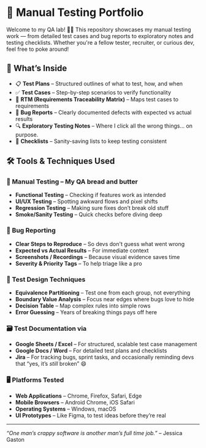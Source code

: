 # 🧪 Manual Testing Portfolio

Welcome to my QA lab! 👩‍🔬
This repository showcases my manual testing work — from detailed test cases and bug reports to exploratory notes and testing checklists. Whether you're a fellow tester, recruiter, or curious dev, feel free to poke around!

## 📂 What’s Inside

- 📋 **Test Plans** – Structured outlines of what to test, how, and when
- ✅ **Test Cases** – Step-by-step scenarios to verify functionality
- 🔗 **RTM (Requirements Traceability Matrix)** – Maps test cases to requirements
- 🐞 **Bug Reports** – Clearly documented defects with expected vs actual results
- 🔍 **Exploratory Testing Notes** – Where I click all the wrong things… on purpose.
- 🧠 **Checklists** – Sanity-saving lists to keep testing consistent

## 🛠️ Tools & Techniques Used

### 🧈 Manual Testing – My QA bread and butter  
- **Functional Testing** – Checking if features work as intended  
- **UI/UX Testing** – Spotting awkward flows and pixel shifts  
- **Regression Testing** – Making sure fixes don’t break old stuff  
- **Smoke/Sanity Testing** – Quick checks before diving deep  

### 🐛 Bug Reporting  
- **Clear Steps to Reproduce** – So devs don't guess what went wrong  
- **Expected vs Actual Results** – For immediate context  
- **Screenshots / Recordings** – Because visual evidence saves time  
- **Severity & Priority Tags** – To help triage like a pro  

### 📝 Test Design Techniques  
- **Equivalence Partitioning** – Test one from each group, not everything  
- **Boundary Value Analysis** – Focus near edges where bugs love to hide  
- **Decision Table** – Map complex rules into simple rows  
- **Error Guessing** – Years of breaking things pays off here  

### 🗃️ Test Documentation via  
- **Google Sheets / Excel** – For structured, scalable test case management  
- **Google Docs / Word** – For detailed test plans and checklists  
- **Jira** – For tracking bugs, sprint tasks, and occasionally reminding devs that “yes, it’s *still* broken” 😄  

### 🖥️ Platforms Tested  
- **Web Applications** – Chrome, Firefox, Safari, Edge  
- **Mobile Browsers** – Android Chrome, iOS Safari  
- **Operating Systems** – Windows, macOS  
- **UI Prototypes** – Like Figma, to test ideas before they’re real

---

_“One man’s crappy software is another man’s full time job.”_ – Jessica Gaston
